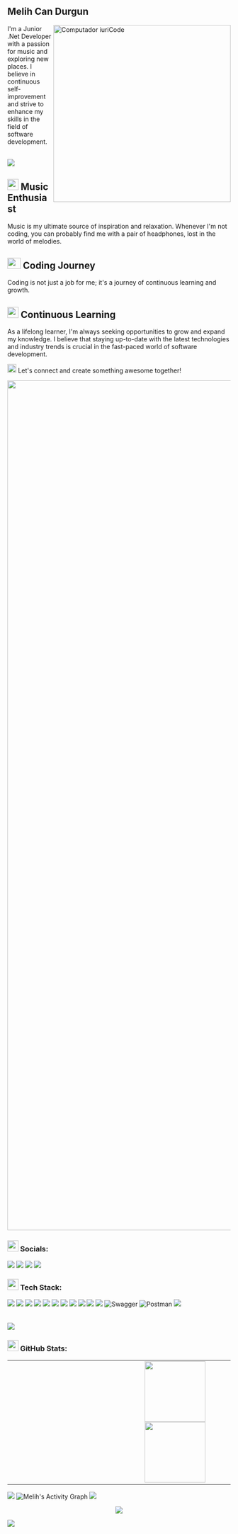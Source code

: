 ## Melih Can Durgun 
<img src="https://user-images.githubusercontent.com/74038190/212749447-bfb7e725-6987-49d9-ae85-2015e3e7cc41.gif" min-width="400px" max-width="400px" width="400px" align="right" alt="Computador iuriCode">
<div>
  I'm a Junior .Net Developer with a passion for music and exploring new places. I believe in continuous self-improvement and strive to enhance my skills in the field of software development. <br/><br/>
  
  [![](https://visitcount.itsvg.in/api?id=MElihCanDurgun&label=Profile%20Views&color=1&icon=5&pretty=true)](https://visitcount.itsvg.in)

## <img src="https://github.com/MirayDurgun/MirayDurgun/assets/117771962/ede9c619-e076-4c35-abca-d36c0098c4e0" width="25" height="25">     Music Enthusiast

Music is my ultimate source of inspiration and relaxation. Whenever I'm not coding, you can probably find me with a pair of headphones, lost in the world of melodies.
  
  ## <img src="https://user-images.githubusercontent.com/74038190/206662607-d9e7591e-bbf9-42f9-9386-29efc927bc16.gif" width="30" height="25">  Coding Journey  

Coding is not just a job for me; it's a journey of continuous learning and growth.

## <img src="https://github.com/MirayDurgun/MirayDurgun/assets/117771962/87a45596-7525-4e14-a2f0-2b7c0f8b4471" width="25" height="25">    Continuous Learning

As a lifelong learner, I'm always seeking opportunities to grow and expand my knowledge. I believe that staying up-to-date with the latest technologies and industry trends is crucial in the fast-paced world of software development.

<img src="https://github.com/MirayDurgun/MirayDurgun/assets/117771962/6c484857-6868-4b3d-868a-1cd33107ebf6" width="20" height="20">   Let's connect and create something awesome together!
</div>
<img src="https://www.animatedimages.org/data/media/562/animated-line-image-0184.gif" width="1920" />

<h3 align="left"><img src="https://github.com/MirayDurgun/MirayDurgun/assets/117771962/89d5b102-c31d-4587-b7c2-3fc2c62b36ca" width="25" height="25"> Socials:</h3> 
<p align="left">
  <a href="mailto:melih2821@gmail.com" alt="Melih">
  <img src="https://img.shields.io/badge/-Gmail-FF0000?style=flat-square&labelColor=FF0000&logo=gmail&logoColor=white&link=LINK-DO-SEU-EMAIL" /></a>

  <a href="https://www.linkedin.com/in/melihcandurgun/" alt="melihdurgun">
  <img src="https://img.shields.io/badge/-Linkedin-0e76a8?style=flat-square&logo=Linkedin&logoColor=white&link=LINK-DO-SEU-LINKEDIN" /></a>

  <a href="https://www.instagram.com/melihdrgn/" alt="melihdurgun">
  <img src="https://img.shields.io/badge/-Instagram-purple?style=flat-square&labelColor=purple&logo=instagram&logoColor=white&link=LINK-DO-SEU-INSTAGRAM"/></a>
<a href="https://discordapp.com/users/776749637826117640" alt="#4063">
  <img src="https://img.shields.io/badge/-Discord-black?style=flat-square&labelColor=black&logo=discord&logoColor=white&link=LINK-DO-SEU-DISCORD"/>
  </a>
</p>  

<h3> <img src="https://github.com/MirayDurgun/MirayDurgun/assets/117771962/eee61d21-1298-4d42-adce-96fe2f88217b" width="25" height="25">  Tech Stack: </h3>
<div align="left">
<img src="https://img.shields.io/badge/c-%23ffaad4.svg?style=for-the-badge&logo=c&logoColor=white"/> 
<img src="https://img.shields.io/badge/c%23-%23239120.svg?style=for-the-badge&logo=c-sharp&logoColor=white"/>
<img src="https://img.shields.io/badge/css3-%231572B6.svg?style=for-the-badge&logo=css3&logoColor=white"/>
<img src="https://img.shields.io/badge/html5-%23E34F26.svg?style=for-the-badge&logo=html5&logoColor=white"/> 
<img src="https://img.shields.io/badge/javascript-%23323330.svg?style=for-the-badge&logo=javascript&logoColor=%23F7DF1E"/>
<img src="https://img.shields.io/badge/.NET-5C2D91?style=for-the-badge&logo=.net&logoColor=white"/>
<img src="https://img.shields.io/badge/bootstrap-%23ff007f.svg?style=for-the-badge&logo=bootstrap&logoColor=white"/>
<img src="https://img.shields.io/badge/JWT-black?style=for-the-badge&logo=JSON%20web%20tokens"/>
<img src="https://img.shields.io/badge/jQuery-aa56ff?style=for-the-badge&logo=jquery&logoColor=white"/>
<img src="https://img.shields.io/badge/Microsoft%20SQL%20Sever-e20000?style=for-the-badge&logo=microsoft%20sql%20server&logoColor=white"/>
<img src="https://img.shields.io/badge/Git-e87f7f?style=for-the-badge&logo=git&logoColor=white"/>
<img src="https://img.shields.io/badge/-Swagger-%237fe880?style=for-the-badge&amp;logo=swagger&amp;logoColor=white" alt="Swagger">
<img src="https://img.shields.io/badge/Postman-FF6C37?style=for-the-badge&amp;logo=postman&amp;logoColor=white" alt="Postman"> 
<img src="https://img.shields.io/badge/GitHub-100000?style=for-the-badge&logo=github&logoColor=white"> 
</div>
 <br/>
<br/>
<img src="https://user-images.githubusercontent.com/73097560/115834477-dbab4500-a447-11eb-908a-139a6edaec5c.gif"> 



<h3> <img src="https://github.com/MirayDurgun/MirayDurgun/assets/117771962/cdd97b63-48d2-4c8e-85d0-6406a56704bb" width="25" height="25">   GitHub Stats:</h3>
<table border="0" align="center">
   <tr border="0">     
     <td width="50%" align="center">
       </td>  
  <td width="50%" align="center">
<a href="https://www.adamalston.com/"><img height="137px" src="https://github-readme-stats.vercel.app/api?username=MelihCanDurgun&hide_title=true&hide_border=true&show_icons=true&include_all_commits=true&count_private=true&line_height=21&text_color=000&icon_color=000&bg_color=0,ea6161,ffc64d,fffc4d,52fa5a&theme=graywhite" />  <img height="137px" src="https://github-readme-stats.vercel.app/api/top-langs/?username=MelihCanDurgun&hide=html&hide_title=true&hide_border=true&layout=compact&langs_count=6&exclude_repo=comp426,Redventures-Movie-Quotes&text_color=000&icon_color=fff&bg_color=0,52fa5a,4dfcff,c64dff&theme=graywhite" /></a>
  </td>
    </tr>
  </table>
  
  
  
<img src="https://user-images.githubusercontent.com/73097560/115834477-dbab4500-a447-11eb-908a-139a6edaec5c.gif"> 
  <img alt="Melih's Activity Graph" src="https://github-readme-activity-graph.vercel.app/graph/?username=MelihCanDurgun&theme=react&hide_border=true" />
<img src="https://user-images.githubusercontent.com/73097560/115834477-dbab4500-a447-11eb-908a-139a6edaec5c.gif"> 

<p align="center">
<a href="https://github.com/Anmol-Baranwal">
    <img src="https://readme-typing-svg.demolab.com?font=Fira+Code&center=true&weight=450&size=24&pause=800&color=70A4FC&width=440&height=45&lines=Full-stack+Web+Developer;Experienced+UI+Designer;Enjoy+learning+Algorithms;Building+Something+Creative" /></a>
</p>
 <img src="https://user-images.githubusercontent.com/74038190/212284100-561aa473-3905-4a80-b561-0d28506553ee.gif">


